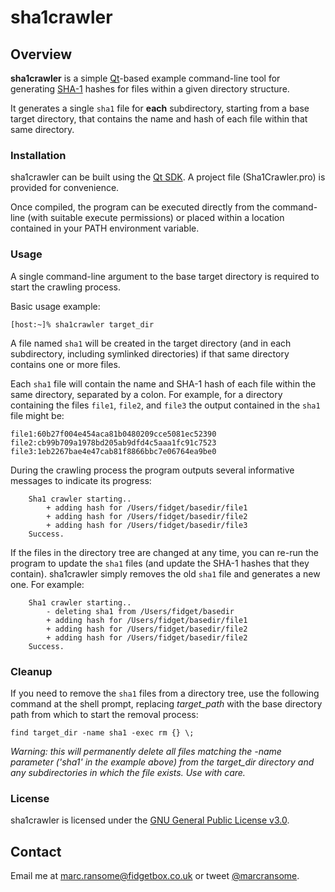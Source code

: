 # sha1crawler

## Overview
**sha1crawler** is a simple [Qt](http://qt-project.org)-based example command-line tool for generating [SHA-1](http://en.wikipedia.org/wiki/SHA-1) hashes for files within a given directory structure.

It generates a single `sha1` file for **each** subdirectory, starting from a base target directory, that contains the name and hash of each file within that same directory.

### Installation
sha1crawler can be built using the [Qt SDK](http://qt-project.org/downloads).  A project file (Sha1Crawler.pro) is provided for convenience.

Once compiled, the program can be executed directly from the command-line (with suitable execute permissions) or placed within a location contained in your PATH environment variable.

### Usage
A single command-line argument to the base target directory is required to start the crawling process.

Basic usage example:  

	[host:~]% sha1crawler target_dir
	
A file named `sha1` will be created in the target directory (and in each subdirectory, including symlinked directories) if that same directory contains one or more files.

Each `sha1` file will contain the name and SHA-1 hash of each file within the same directory, separated by a colon.  For example, for a directory containing the files `file1`, `file2`, and `file3` the output contained in the `sha1` file might be:

	file1:60b27f004e454aca81b0480209cce5081ec52390
	file2:cb99b709a1978bd205ab9dfd4c5aaa1fc91c7523
	file3:1eb2267bae4e47cab81f8866bbc7e06764ea9be0

During the crawling process the program outputs several informative messages to indicate its progress:

		Sha1 crawler starting..
  			+ adding hash for /Users/fidget/basedir/file1
  			+ adding hash for /Users/fidget/basedir/file2
  			+ adding hash for /Users/fidget/basedir/file3
		Success.
		
If the files in the directory tree are changed at any time, you can re-run the program to update the `sha1` files (and update the SHA-1 hashes that they contain).  sha1crawler simply removes the old `sha1` file and generates a new one.  For example:

		Sha1 crawler starting..
 		 	- deleting sha1 from /Users/fidget/basedir
  			+ adding hash for /Users/fidget/basedir/file1
 		 	+ adding hash for /Users/fidget/basedir/file2
 		 	+ adding hash for /Users/fidget/basedir/file2
		Success.

### Cleanup
If you need to remove the `sha1` files from a directory tree, use the following command at the shell prompt, replacing _target_path_ with the base directory path from which to start the removal process:  

	find target_dir -name sha1 -exec rm {} \;

_Warning: this will permanently delete all files matching the -name parameter ('sha1' in the example above) from the target_dir directory and any subdirectories in which the file exists.  Use with care._

### License
sha1crawler is licensed under the [GNU General Public License v3.0](http://www.gnu.org/licenses/gpl.html).

## Contact
Email me at [marc.ransome@fidgetbox.co.uk](mailto:marc.ransome@fidgetbox.co.uk) or tweet [@marcransome](http://www.twitter.com/marcransome).

